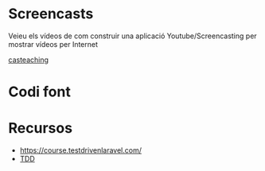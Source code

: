 # Screencasts

Veieu els vídeos de com construir una aplicació Youtube/Screencasting per mostrar vídeos per Internet

[casteaching](casteaching.md)

# Codi font



# Recursos
- https://course.testdrivenlaravel.com/
- [TDD](TDD.md)

